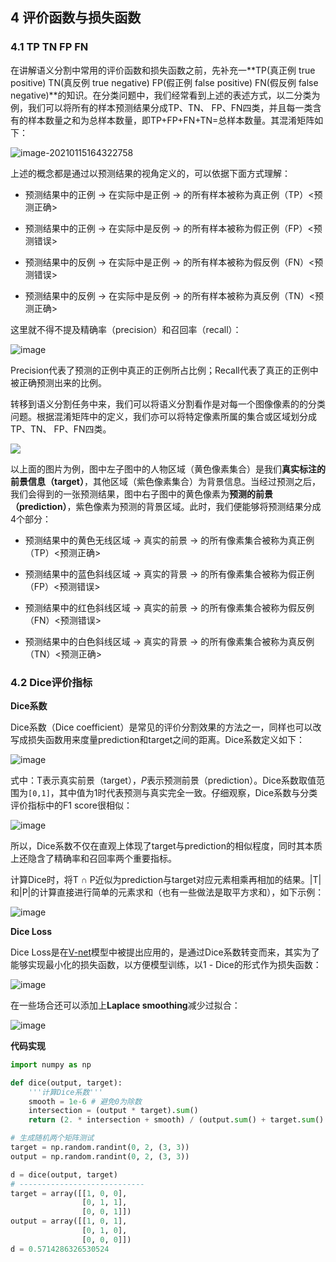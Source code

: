 ## 4 评价函数与损失函数

### 4.1 TP TN FP FN

在讲解语义分割中常用的评价函数和损失函数之前，先补充一**TP(真正例 true positive) TN(真反例 true negative) FP(假正例 false positive) FN(假反例 false negative)**的知识。在分类问题中，我们经常看到上述的表述方式，以二分类为例，我们可以将所有的样本预测结果分成TP、TN、 FP、FN四类，并且每一类含有的样本数量之和为总样本数量，即TP+FP+FN+TN=总样本数量。其混淆矩阵如下：

![image-20210115164322758](https://github.com/datawhalechina/team-learning-cv/raw/master/AerialImageSegmentation/img/Task4%EF%BC%9A%E8%AF%84%E4%BB%B7%E5%87%BD%E6%95%B0%E4%B8%8E%E6%8D%9F%E5%A4%B1%E5%87%BD%E6%95%B0_image/%E6%B7%B7%E6%B7%86%E7%9F%A9%E9%98%B5.png)

上述的概念都是通过以预测结果的视角定义的，可以依据下面方式理解：

- 预测结果中的正例 → 在实际中是正例 → 的所有样本被称为真正例（TP）<预测正确>

- 预测结果中的正例 → 在实际中是反例 → 的所有样本被称为假正例（FP）<预测错误>

- 预测结果中的反例 → 在实际中是正例 → 的所有样本被称为假反例（FN）<预测错误>

- 预测结果中的反例 → 在实际中是反例 → 的所有样本被称为真反例（TN）<预测正确>

这里就不得不提及精确率（precision）和召回率（recall）：

![image](https://user-images.githubusercontent.com/55370336/109387026-b0b9de80-7939-11eb-8134-c2609767d2c0.png)

Precision代表了预测的正例中真正的正例所占比例；Recall代表了真正的正例中被正确预测出来的比例。

转移到语义分割任务中来，我们可以将语义分割看作是对每一个图像像素的的分类问题。根据混淆矩阵中的定义，我们亦可以将特定像素所属的集合或区域划分成TP、TN、 FP、FN四类。

![](https://github.com/datawhalechina/team-learning-cv/raw/master/AerialImageSegmentation/img/Task4%EF%BC%9A%E8%AF%84%E4%BB%B7%E5%87%BD%E6%95%B0%E4%B8%8E%E6%8D%9F%E5%A4%B1%E5%87%BD%E6%95%B0_image/%E5%88%86%E5%89%B2%E5%AF%B9%E7%85%A7.png)

以上面的图片为例，图中左子图中的人物区域（黄色像素集合）是我们**真实标注的前景信息（target）**，其他区域（紫色像素集合）为背景信息。当经过预测之后，我们会得到的一张预测结果，图中右子图中的黄色像素为**预测的前景（prediction）**，紫色像素为预测的背景区域。此时，我们便能够将预测结果分成4个部分：

- 预测结果中的黄色无线区域 → 真实的前景 → 的所有像素集合被称为真正例（TP）<预测正确>

- 预测结果中的蓝色斜线区域 → 真实的背景 → 的所有像素集合被称为假正例（FP）<预测错误>

- 预测结果中的红色斜线区域 → 真实的前景 → 的所有像素集合被称为假反例（FN）<预测错误>

- 预测结果中的白色斜线区域 → 真实的背景 → 的所有像素集合被称为真反例（TN）<预测正确>

### 4.2 Dice评价指标

**Dice系数**

Dice系数（Dice coefficient）是常见的评价分割效果的方法之一，同样也可以改写成损失函数用来度量prediction和target之间的距离。Dice系数定义如下：

![image](https://user-images.githubusercontent.com/55370336/109387059-f4ace380-7939-11eb-8bd4-a27f4078bf2c.png)

式中：T表示真实前景（target），$P$表示预测前景（prediction）。Dice系数取值范围为`[0,1]`，其中值为1时代表预测与真实完全一致。仔细观察，Dice系数与分类评价指标中的F1 score很相似：

![image](https://user-images.githubusercontent.com/55370336/109387096-3473cb00-793a-11eb-8298-9aef3fdfad71.png)

所以，Dice系数不仅在直观上体现了target与prediction的相似程度，同时其本质上还隐含了精确率和召回率两个重要指标。

计算Dice时，将T ∩ P近似为prediction与target对应元素相乘再相加的结果。|T| 和|P|的计算直接进行简单的元素求和（也有一些做法是取平方求和），如下示例：

![image](https://user-images.githubusercontent.com/55370336/109387215-0e025f80-793b-11eb-857c-5e0ec8bb2485.png)

**Dice Loss**

Dice Loss是在[V-net](https://arxiv.org/abs/1606.04797)模型中被提出应用的，是通过Dice系数转变而来，其实为了能够实现最小化的损失函数，以方便模型训练，以1 - Dice的形式作为损失函数：

![image](https://user-images.githubusercontent.com/55370336/109387261-4f930a80-793b-11eb-9cee-0d11dac54d9f.png)

在一些场合还可以添加上**Laplace smoothing**减少过拟合：

![image](https://user-images.githubusercontent.com/55370336/109387264-5a4d9f80-793b-11eb-9820-2bb8a0096fd3.png)

**代码实现**

```python
import numpy as np

def dice(output, target):
    '''计算Dice系数'''
    smooth = 1e-6 # 避免0为除数
    intersection = (output * target).sum()
    return (2. * intersection + smooth) / (output.sum() + target.sum() + smooth)

# 生成随机两个矩阵测试
target = np.random.randint(0, 2, (3, 3))
output = np.random.randint(0, 2, (3, 3))

d = dice(output, target)
# ----------------------------
target = array([[1, 0, 0],
       			[0, 1, 1],
			    [0, 0, 1]])
output = array([[1, 0, 1],
       			[0, 1, 0],
       			[0, 0, 0]])
d = 0.5714286326530524
```


